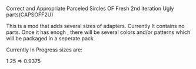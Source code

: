 Correct and Appropriate Parceled Sircles OF Fresh 2nd iteration Ugly parts(CAPSOFF2U)

This is a mod that adds several sizes of adapters. Currently It contains no parts. Once it has enogh , there will be several colors and/or patterns which will be packaged in a seperate pack.

Currently In Progress sizes are:

  1.25 => 0.9375

